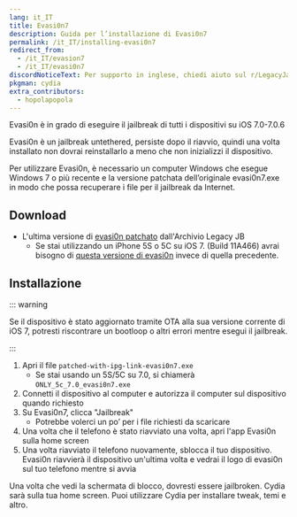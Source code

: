 ```yaml
---
lang: it_IT
title: Evasi0n7
description: Guida per l’installazione di Evasi0n7
permalink: /it_IT/installing-evasi0n7
redirect_from:
  - /it_IT/evasion7
  - /it_IT/evasi0n7
discordNoticeText: Per supporto in inglese, chiedi aiuto sul r/LegacyJailbreak [Discord Server](http://discord.legacyjailbreak.com/).
pkgman: cydia
extra_contributors:
  - hopolapopola
---
```


Evasi0n è in grado di eseguire il jailbreak di tutti i dispositivi su iOS 7.0-7.0.6

Evasi0n è un jailbreak untethered, persiste dopo il riavvio, quindi una volta installato non dovrai reinstallarlo a meno che non inizializzi il dispositivo.

Per utilizzare Evasi0n, è necessario un computer Windows che esegue Windows 7 o più recente e la versione patchata dell’originale evasi0n7.exe in modo che possa recuperare i file per il jailbreak da Internet.

<!-- Technically you can run it on Mojave or older but I don't have access to that so I can't write about it -->

## Download

- L'ultima versione di [evasi0n patchato](https://mega.nz/folder/k4FAXCIB#Fk7pxs6ikYzL3YBvAGX5ig/file/1wc0HZgQ) dall'Archivio Legacy JB
   - Se stai utilizzando un iPhone 5S o 5C su iOS 7. (Build 11A466) avrai bisogno di [questa versione di evasi0n](https://mega.nz/folder/k4FAXCIB#Fk7pxs6ikYzL3YBvAGX5ig/file/Z1MC2ZaS) invece di quella precedente.

## Installazione

::: warning

Se il dispositivo è stato aggiornato tramite OTA alla sua versione corrente di iOS 7, potresti riscontrare un bootloop o altri errori mentre esegui il jailbreak.

:::

1. Apri il file `patched-with-ipg-link-evasi0n7.exe`
   - Se stai usando un 5S/5C su 7.0, si chiamerà `ONLY_5c_7.0_evasi0n7.exe`
1. Connetti il dispositivo al computer e autorizza il computer sul dispositivo quando richiesto
1. Su Evasi0n7, clicca "Jailbreak"
   - Potrebbe volerci un po’ per i file richiesti da scaricare
1. Una volta che il telefono è stato riavviato una volta, apri l'app Evasi0n sulla home screen
1. Una volta riavviato il telefono nuovamente, sblocca il tuo dispositivo. Evasi0n riavvierà il dispositivo un'ultima volta e vedrai il logo di evasi0n sul tuo telefono mentre si avvia

Una volta che vedi la schermata di blocco, dovresti essere jailbroken. Cydia sarà sulla tua home screen. Puoi utilizzare Cydia per installare <router-link to="/it_IT/faq/#what-are-tweaks">tweak</router-link>, temi e altro.